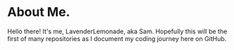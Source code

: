 # About Me.

Hello there! It's me, LavenderLemonade, aka Sam. Hopefully this will be the first of many repositories as I document my coding journey here on GitHub.  

